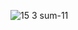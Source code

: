 ​![15  3 sum-11](https://github.com/codingfairy-lara/leetcode/assets/97158923/74c4f8cc-e647-4c3e-b4f9-d139d450ed1b)
